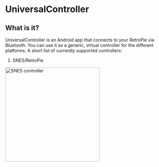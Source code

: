 # UniversalController

## What is it?
UniversalController is an Android app that connects to your RetroPie via Bluetooth. You can use it as a generic, virtual controller for the different platforms. A short list of currently supported controllers:

1. SNES/RetroPie

<img src="https://github.com/threebrooks/UniversalController/blob/master/images/snes.png" alt="SNES controller" width="300px"/>
